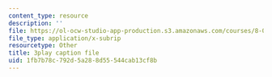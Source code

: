 ```yaml
---
content_type: resource
description: ''
file: https://ol-ocw-studio-app-production.s3.amazonaws.com/courses/8-06-quantum-physics-iii-spring-2018/1fb7b78c792d5a288d55544cab13cf8b_eRFQL3o4DO4.vtt
file_type: application/x-subrip
resourcetype: Other
title: 3play caption file
uid: 1fb7b78c-792d-5a28-8d55-544cab13cf8b
---
```

